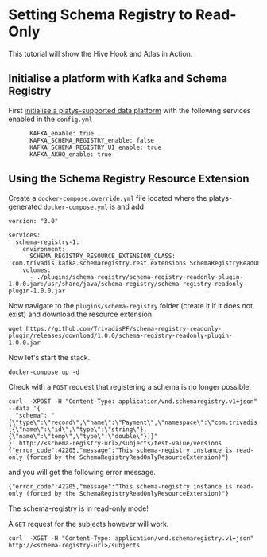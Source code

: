 # Setting Schema Registry to Read-Only
This tutorial will show the Hive Hook and Atlas in Action.

## Initialise a platform with Kafka and Schema Registry

First [initialise a platys-supported data platform](../../getting-started.md) with the following services enabled in the `config.yml`

```
      KAFKA_enable: true
      KAFKA_SCHEMA_REGISTRY_enable: false
      KAFKA_SCHEMA_REGISTRY_UI_enable: true
      KAFKA_AKHQ_enable: true
```

## Using the Schema Registry Resource Extension


Create a `docker-compose.override.yml` file located where the platys-generated `docker-compose.yml` is and add


```
version: "3.0"

services:
  schema-registry-1:
    environment:
      SCHEMA_REGISTRY_RESOURCE_EXTENSION_CLASS: 'com.trivadis.kafka.schemaregistry.rest.extensions.SchemaRegistryReadOnlyResourceExtension'
    volumes:
      - ./plugins/schema-registry/schema-registry-readonly-plugin-1.0.0.jar:/usr/share/java/schema-registry/schema-registry-readonly-plugin-1.0.0.jar
```

Now navigate to the `plugins/schema-registry` folder (create it if it does not exist) and download the resource extension

```
wget https://github.com/TrivadisPF/schema-registry-readonly-plugin/releases/download/1.0.0/schema-registry-readonly-plugin-1.0.0.jar
```

Now let's start the stack. 

```
docker-compose up -d
```

Check with a `POST` request that registering a schema is no longer possible:
 
```
curl  -XPOST -H "Content-Type: application/vnd.schemaregistry.v1+json" --data '{
  "schema": "{\"type\":\"record\",\"name\":\"Payment\",\"namespace\":\"com.trivadis.examples.clients.simpleavro\",\"fields\":[{\"name\":\"id\",\"type\":\"string\"},{\"name\":\"temp\",\"type\":\"double\"}]}"
}' http://<schema-registry-url>/subjects/test-value/versions
{"error_code":42205,"message":"This schema-registry instance is read-only (forced by the SchemaRegistryReadOnlyResourceExtension)"}
```

and you will get the following error message.

```
{"error_code":42205,"message":"This schema-registry instance is read-only (forced by the SchemaRegistryReadOnlyResourceExtension)"}
```

The schema-registry is in read-only mode!

A `GET` request for the subjects however will work. 

```
curl  -XGET -H "Content-Type: application/vnd.schemaregistry.v1+json"  http://<schema-registry-url>/subjects
```

